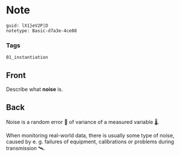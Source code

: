 # Note
```
guid: lX1}eV2P|D
notetype: Basic-d7a3e-4ce08
```

### Tags
```
01_instantiation
```

## Front
Describe what <b>noise</b> is.

## Back
Noise is a random error 🎲 of variance of a measured variable 🌡️. 

When monitoring real-world data, there is usually some type of noise, caused by e. g. failures of equipment, calibrations or problems during transmission 🛰️.
